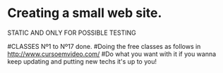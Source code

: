 # Creating a small web site.
STATIC AND ONLY FOR POSSIBLE TESTING

#CLASSES Nº1 to Nº17 done.
#Doing the free classes as follows in http://www.cursoemvideo.com/
#Do what you want with it if you wanna keep updating and putting new techs it's up to you!
